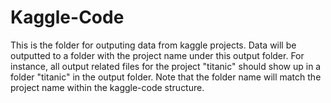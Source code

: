 # Kaggle-Code

This is the folder for outputing data from kaggle projects.
Data will be outputted to a folder with the project name under 
this output folder.  For instance, all output related files 
for the project "titanic" should show up in a folder "titanic"
in the output folder.  Note that the folder name will match 
the project name within the kaggle-code structure.